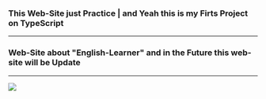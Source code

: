 <h3>This Web-Site just Practice | and Yeah this is my Firts Project on TypeScript</h3>
<hr/>
<h3>Web-Site about "English-Learner" and in the Future this web-site will be Update</h3>
<hr/>
<img src='https://www.londonvirginhair.com/cdn/shop/products/f186d1_8a28db63b7574babb9854cfd0805842e_mv2.gif?v=1602073168'>
